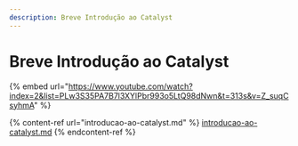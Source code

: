 ```yaml
---
description: Breve Introdução ao Catalyst
---
```


# Breve Introdução ao Catalyst

{% embed url="https://www.youtube.com/watch?index=2&list=PLw3S35PA7B7l3XYlPbr993o5LtQ98dNwn&t=313s&v=Z_suqCsyhmA" %}

{% content-ref url="introducao-ao-catalyst.md" %}
[introducao-ao-catalyst.md](introducao-ao-catalyst.md)
{% endcontent-ref %}
